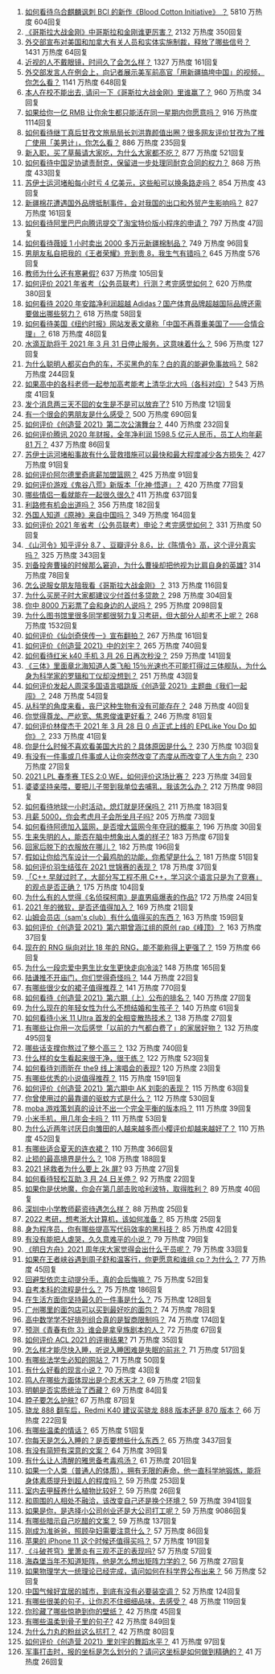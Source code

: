 1. [如何看待乌合麒麟讽刺 BCI 的新作《Blood Cotton Initiative》 ​​​​？](https://www.zhihu.com/question/451475421) 5810 万热度 604回复
1. [《哥斯拉大战金刚》中哥斯拉和金刚谁更厉害？](https://www.zhihu.com/question/451400347) 2132 万热度 350回复
1. [外交部宣布对美国和加拿大有关人员和实体实施制裁，释放了哪些信号？](https://www.zhihu.com/question/451587323) 1431 万热度 64回复
1. [近视的人不戴眼镜，时间久了会怎么样？](https://www.zhihu.com/question/441348897) 1327 万热度 161回复
1. [外交部发言人在例会上，向记者展示美军前高官「用新疆搞垮中国」的视频，你怎么看？](https://www.zhihu.com/question/451374588) 1141 万热度 648回复
1. [本人在校不能出去, 请问一下《哥斯拉大战金刚》里谁赢了？](https://www.zhihu.com/question/451322481) 960 万热度 34回复
1. [如果给你一亿 RMB 让你余生都只能活在同一星期内你愿意吗？](https://www.zhihu.com/question/450684657) 916 万热度 1114回复
1. [如何看待继丁真后甘孜文旅局局长刘洪靠颜值出圈？很多网友评价甘孜为了推广使用「美男计」，你怎么看？](https://www.zhihu.com/question/451367499) 886 万热度 235回复
1. [新入职，买了草莓请大家吃，为什么大家都不吃？](https://www.zhihu.com/question/451018901) 877 万热度 521回复
1. [如何看待中国足协谴责耐克，保留进一步处理同耐克合同的权力？](https://www.zhihu.com/question/451475306) 868 万热度 433回复
1. [苏伊士运河堵船每小时亏 4 亿美元，这些船可以换条路走吗？](https://www.zhihu.com/question/451374598) 854 万热度 43回复
1. [新疆棉花遭遇国外品牌抵制事件，会对我国的出口和外贸产生影响吗？](https://www.zhihu.com/question/451155149) 827 万热度 161回复
1. [如何看待阿里巴巴向腾讯提交了淘宝特价版小程序的申请？](https://www.zhihu.com/question/451187459) 797 万热度 47回复
1. [如何看待薇娅 1 小时卖出 2000 多万元新疆棉制品？](https://www.zhihu.com/question/451466676) 749 万热度 96回复
1. [男朋友私自把我的《王者荣耀》充到贵 8，我生气有错吗？](https://www.zhihu.com/question/450562895) 645 万热度 576回复
1. [教师为什么还有寒暑假?](https://www.zhihu.com/question/391848010) 637 万热度 105回复
1. [如何评价 2021 年省考（公务员联考）行测？考完感觉如何？](https://www.zhihu.com/question/451478215) 620 万热度 380回复
1. [如何看待 2020 年安踏净利润超越 Adidas？国产体育品牌超越国际品牌还需要做出哪些努力？](https://www.zhihu.com/question/451367940) 618 万热度 58回复
1. [如何看待美国《纽约时报》网站发表文章称「中国不再尊重美国了——合情合理」？](https://www.zhihu.com/question/451365867) 618 万热度 48回复
1. [水滴互助将于 2021 年 3 月 31 日停止服务，这意味着什么？](https://www.zhihu.com/question/451387183) 596 万热度 127回复
1. [为什么聪明人都买白色的车，不买黑色的车？白的真的能避免事故吗？](https://www.zhihu.com/question/450848333) 582 万热度 244回复
1. [如果高中的各科老师一起参加高考能考上清华北大吗（各科对应）?](https://www.zhihu.com/question/443860742) 543 万热度 41回复
1. [发个消息两三天不回的女生是不是可以放弃了?](https://www.zhihu.com/question/443809482) 510 万热度 121回复
1. [有一个很会的男朋友是什么感受？](https://www.zhihu.com/question/391872560) 500 万热度 690回复
1. [如何评价《创造营 2021》第二次公演舞台？](https://www.zhihu.com/question/451555069) 440 万热度 232回复
1. [如何评价腾讯 2020 年财报，全年净利润 1598.5 亿元人民币，员工人均年薪 81 万？](https://www.zhihu.com/question/451059078) 437 万热度 86回复
1. [苏伊士运河堵船事故有什么营救措施可以最快和最大程度减少各方损失？](https://www.zhihu.com/question/451146252) 427 万热度 91回复
1. [如何评价阿尔德里奇底薪加盟篮网？](https://www.zhihu.com/question/451627765) 425 万热度 91回复
1. [如何评价游戏《鬼谷八荒》新版本「化神·悟道」？](https://www.zhihu.com/question/451531329) 420 万热度 77回复
1. [哪些情侣一看就能在一起很久很久?](https://www.zhihu.com/question/309398217) 411 万热度 637回复
1. [利路修有机会出道吗？](https://www.zhihu.com/question/446110516) 356 万热度 182回复
1. [外国人知道《原神》来自中国吗？](https://www.zhihu.com/question/445523775) 349 万热度 164回复
1. [如何评价 2021 年省考（公务员联考）申论？考完感觉如何？](https://www.zhihu.com/question/451488608) 331 万热度 50回复
1. [《山河令》知乎评分 8.7 、豆瓣评分 8.6，比《陈情令》高，这个评分真实吗？](https://www.zhihu.com/question/446605738) 325 万热度 343回复
1. [刘备投奔曹操的时候那么窘迫，为什么曹操却把他视为比肩自身的英雄?](https://www.zhihu.com/question/444961254) 314 万热度 78回复
1. [怎么说服女朋友陪我看《哥斯拉大战金刚》？](https://www.zhihu.com/question/451275346) 313 万热度 116回复
1. [为什么买房子时大家都建议少付首付多贷款？](https://www.zhihu.com/question/311795004) 298 万热度 304回复
1. [你中 8000 万彩票了会和身边的人说吗？](https://www.zhihu.com/question/387889242) 295 万热度 2098回复
1. [为什么图书馆里很多同学都很努力复习考研，但大部分人却考不上呢？](https://www.zhihu.com/question/430364218) 268 万热度 1532回复
1. [如何评价《仙剑奇侠传一》宣布翻拍？](https://www.zhihu.com/question/301752896) 267 万热度 161回复
1. [如何评价《创造营 2021》中的刘宇？](https://www.zhihu.com/question/267864631) 265 万热度 740回复
1. [如何看待红米 k40 手机 3 月 26 日再次秒没？](https://www.zhihu.com/question/451328388) 259 万热度 141回复
1. [《三体》里面章北海知道人类飞船 15％光速也不可能打得过三体舰队，为什么身为科学家的罗辑和丁仪却没想到？](https://www.zhihu.com/question/450549593) 251 万热度 43回复
1. [如何评价发起人周深多国语言唱跳版《创造营 2021》主题曲《我们一起闯》？](https://www.zhihu.com/question/451559230) 248 万热度 54回复
1. [从科学的角度来看，丧尸这种生物有没有可能存在？](https://www.zhihu.com/question/396972216) 248 万热度 40回复
1. [你觉得尊龙、严屹宽、焦恩俊谁更好看？](https://www.zhihu.com/question/449666087) 246 万热度 81回复
1. [如何评价林俊杰于 2021 年 3 月 28 日 0 点正式上线的 EP《Like You Do 如你》？](https://www.zhihu.com/question/451502427) 233 万热度 41回复
1. [你是什么时候不喜欢看美国大片的？具体原因是什么？](https://www.zhihu.com/question/268022546) 230 万热度 103回复
1. [有没有一件事或几件事或人让你突然改变了态度从而改变了人生方向？](https://www.zhihu.com/question/450961700) 230 万热度 27回复
1. [2021 LPL 春季赛 TES 2:0 WE，如何评价这场比赛？](https://www.zhihu.com/question/451551874) 223 万热度 34回复
1. [婆婆坚持亲喂，要把儿子带到我单位去哺乳，我该怎么办？](https://www.zhihu.com/question/451020624) 212 万热度 98回复
1. [如何看待地球一小时活动，熄灯就是环保吗？](https://www.zhihu.com/question/450959677) 211 万热度 183回复
1. [月薪 5000，你会考虑月子会所坐月子吗?](https://www.zhihu.com/question/450657429) 205 万热度 73回复
1. [如何看待阿德加入篮网，是否增大篮网今年夺冠的概率？](https://www.zhihu.com/question/451628418) 196 万热度 30回复
1. [生来失明的人，能否在脑中想象出人类的样子?](https://www.zhihu.com/question/439755465) 183 万热度 67回复
1. [回家后脱下的衣服放在哪儿？](https://www.zhihu.com/question/445389210) 182 万热度 196回复
1. [假如让你给汽车设计一个最鸡肋的功能，你希望是什么？](https://www.zhihu.com/question/447033826) 181 万热度 51回复
1. [如何评价羽生结弦在 2021 世锦赛的表现？](https://www.zhihu.com/question/451273089) 178 万热度 37回复
1. [「C++ 早就过时了，大部分写工程不用 C++，学习这个语言只是为了竞赛」的观点是否正确？](https://www.zhihu.com/question/443776161) 175 万热度 104回复
1. [为什么有的人觉得《名侦探柯南》是直男癌爆表的作品?](https://www.zhihu.com/question/444683021) 172 万热度 24回复
1. [2021 年的微软，是否还值得加入？](https://www.zhihu.com/question/450636543) 169 万热度 21回复
1. [山姆会员店（sam's club）有什么值得买的东西？](https://www.zhihu.com/question/58897556) 163 万热度 159回复
1. [如何评价《创造营 2021》第六期曾涵江组的原创 rap《峰顶》？](https://www.zhihu.com/question/451557765) 163 万热度 37回复
1. [现在的 RNG 纵向对比 18 年的 RNG，能不能称得上更强了？](https://www.zhihu.com/question/450488501) 159 万热度 66回复
1. [为什么一段恋爱中男生比女生更快走向冷淡?](https://www.zhihu.com/question/326961459) 148 万热度 165回复
1. [陆谦推不开庙门，你们觉得奇怪吗？](https://www.zhihu.com/question/450515964) 144 万热度 22回复
1. [有哪些很少女的裙子值得推荐？](https://www.zhihu.com/question/316656437) 141 万热度 770回复
1. [如何看待《创造营 2021》第六期（上）公布的排名？](https://www.zhihu.com/question/451589317) 140 万热度 27回复
1. [为什么现在的年轻女性为什么不想结婚和生孩子？](https://www.zhihu.com/question/450184140) 140 万热度 61回复
1. [如何看待小米 11 Ultra 首发的全相变散热技术？](https://www.zhihu.com/question/451513407) 138 万热度 27回复
1. [有哪些让你用一次后感觉「以前的力气都白费了」的家居好物？](https://www.zhihu.com/question/420760487) 132 万热度 495回复
1. [哪些话支撑你熬过了整个高三？](https://www.zhihu.com/question/398139905) 132 万热度 740回复
1. [什么样的女生看起来很干净，很干练？](https://www.zhihu.com/question/23796174) 122 万热度 523回复
1. [如何看待刘雨昕在 the9 线上演唱会的表现?](https://www.zhihu.com/question/451419147) 120 万热度 23回复
1. [有哪些优秀的小说值得推荐？](https://www.zhihu.com/question/21126853) 115 万热度 1591回复
1. [如何评价《创造营 2021》第六期中 AK 刘彰的表现？](https://www.zhihu.com/question/451557952) 115 万热度 63回复
1. [你曾使用过的最靠谱的驱蚊方式是什么？](https://www.zhihu.com/question/21439242) 112 万热度 530回复
1. [moba 游戏策划真的设计不出一个完全平衡的版本吗？](https://www.zhihu.com/question/451382690) 111 万热度 39回复
1. [小米手机，用几年会卡吗？](https://www.zhihu.com/question/62116760) 111 万热度 53回复
1. [为什么近两年讨厌日向雏田的人越来越多而小樱评价却越来越好了？](https://www.zhihu.com/question/421579359) 110 万热度 452回复
1. [有哪些适合夏天的连衣裙？](https://www.zhihu.com/question/322674453) 110 万热度 366回复
1. [止损的最高境界是什么？](https://www.zhihu.com/question/437233633) 108 万热度 188回复
1. [2021 拯救者为什么要上 2k 屏?](https://www.zhihu.com/question/451448245) 93 万热度 27回复
1. [如何看待轻松互助 3 月 24 日关停？](https://www.zhihu.com/question/451045808) 92 万热度 22回复
1. [如果你是伏地魔，你会在第几部击败哈利波特，取得胜利？](https://www.zhihu.com/question/450977845) 89 万热度 40回复
1. [深圳中小学教师薪资待遇怎么样？](https://www.zhihu.com/question/263693675) 88 万热度 25回复
1. [2022 考研，想考浙大计算机，该如何准备？](https://www.zhihu.com/question/446470491) 85 万热度 25回复
1. [身为程序员，你有哪些提高写代码效率的黑科技？](https://www.zhihu.com/question/340829367) 85 万热度 42回复
1. [有没有能把人虐哭，久久意难平的小说？](https://www.zhihu.com/question/443658090) 79 万热度 79回复
1. [《明日方舟》2021 周年庆大家觉得会出什么干员呢？](https://www.zhihu.com/question/450147089) 79 万热度 33回复
1. [如果在王者峡谷遇到周子舒和温客行，你更愿意和谁组 cp？为什么？](https://www.zhihu.com/question/449977947) 77 万热度 45回复
1. [回避型依恋主动提分手，真的会后悔嘛？](https://www.zhihu.com/question/449941045) 75 万热度 52回复
1. [自考本科的流程是什么？](https://www.zhihu.com/question/20082531) 75 万热度 186回复
1. [在生活方面你坚持最久的一件事是什么？](https://www.zhihu.com/question/445682528) 75 万热度 128回复
1. [广州哪里的面包店可以买到最好吃的面包？](https://www.zhihu.com/question/37236833) 74 万热度 78回复
1. [高中数学学不好排列组合真的是智商限制吗？](https://www.zhihu.com/question/274124316) 74 万热度 174回复
1. [预测《青春有你 3》谁会是拿皇族剧本的人？](https://www.zhihu.com/question/442475543) 72 万热度 67回复
1. [如何评价 ACL 2021 的评审结果?](https://www.zhihu.com/question/451083029) 71 万热度 35回复
1. [怎么样才能尽快入睡，听说入睡困难是失眠的前兆？](https://www.zhihu.com/question/309754352) 71 万热度 517回复
1. [有哪些法学生必知的网站？](https://www.zhihu.com/question/277229845) 71 万热度 50回复
1. [有什么好看的现言小说？](https://www.zhihu.com/question/404595678) 70 万热度 43回复
1. [鸣人在哪些方面体现出是个忍术天才？](https://www.zhihu.com/question/445681722) 69 万热度 21回复
1. [明朝是否实质统治了西藏？](https://www.zhihu.com/question/21946413) 69 万热度 84回复
1. [脖子要怎么护肤?](https://www.zhihu.com/question/446137340) 67 万热度 87回复
1. [骁龙 888 翻车后，Redmi K40 建议买骁龙 888 版本还是 870 版本？](https://www.zhihu.com/question/441927338) 66 万热度 222回复
1. [有哪些温柔的情话？](https://www.zhihu.com/question/445829954) 65 万热度 51回复
1. [你每天是怎么入睡的？是否要想些什么东西？](https://www.zhihu.com/question/64586092) 65 万热度 3437回复
1. [有没有简短有深意的文案？](https://www.zhihu.com/question/448830441) 64 万热度 39回复
1. [有什么让人清醒的雅思备考毒鸡汤？](https://www.zhihu.com/question/325725035) 61 万热度 201回复
1. [如果一个人类（普通人的体质），拥有无限的寿命，他一直科学地锻炼，能将身体素质提升到超人的程度吗？](https://www.zhihu.com/question/450947269) 59 万热度 253回复
1. [室内去甲醛养什么植物比较好？](https://www.zhihu.com/question/450328446) 59 万热度 26回复
1. [和周围的人相处不融洽，该改变自己还是换个环境？](https://www.zhihu.com/question/444885295) 59 万热度 3941回复
1. [如果是你，是选择小公司创业还是大公司打工呢？](https://www.zhihu.com/question/313869539) 59 万热度 9086回复
1. [有哪些暗示自己吃醋的文案？](https://www.zhihu.com/question/445457934) 59 万热度 137回复
1. [刚成为准爸爸，照顾孕妇需要注意什么？](https://www.zhihu.com/question/366967759) 57 万热度 86回复
1. [苹果的 iPhone 11 这个时候还值得买吗？](https://www.zhihu.com/question/430374241) 57 万热度 191回复
1. [《斗破苍穹》里萧炎有三观不正的表现吗?](https://www.zhihu.com/question/448546163) 57 万热度 57回复
1. [海森堡当年不知道矩阵，他是怎么想出矩阵力学的？](https://www.zhihu.com/question/279151159) 56 万热度 27回复
1. [如果物理学大一统理论已经完成，请问如何在科学界公布出来？](https://www.zhihu.com/question/443863795) 56 万热度 52回复
1. [中国气候好宜居的城市，到底有没有必要装空调？](https://www.zhihu.com/question/449412238) 52 万热度 124回复
1. [有哪些很美的句子，让你忍不住细细品味，去感受？](https://www.zhihu.com/question/443272689) 48 万热度 119回复
1. [你珍藏了哪些惊艳到你的壁纸？](https://www.zhihu.com/question/448327597) 42 万热度 45回复
1. [有哪些温柔到骨子里的句子?](https://www.zhihu.com/question/366086116) 42 万热度 849回复
1. [为什么力丸的粉丝这么抗打？](https://www.zhihu.com/question/450976936) 42 万热度 80回复
1. [如何评价《创造营 2021》里刘宇的舞蹈水平？](https://www.zhihu.com/question/445515188) 41 万热度 97回复
1. [军事打击时，报的坐标是怎么划分的？请问这坐标是如何做到精确的？](https://www.zhihu.com/question/272753481) 41 万热度 26回复